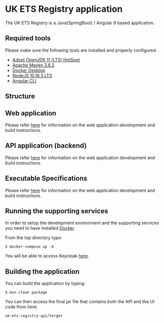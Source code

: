 # UK ETS Registry application

The UK ETS Registry is a Java(SpringBoot) / Angular 8 based application.

## Required tools 
Please make sure the following tools are installed and properly configured.

- [Adopt OpenJDK 11 (LTS) HotSpot](https://adoptopenjdk.net/)
- [Apache Maven 3.6.2](https://maven.apache.org/download.cgi)
- [Docker Desktop](https://www.docker.com/products/docker-desktop) 
- [NodeJS 10.16.3 LTS](https://nodejs.org/en/)
- [Angular CLI](https://cli.angular.io/)

## Structure

## Web application
Please refer [here](uk-ets-registry-web/README.md) for information on the
web application development and build instructions.

## API application (backend)
Please refer [here](uk-ets-registry-api/README.md) for information on the
web application development and build instructions.

## Executable Specifications
Please refer [here](uk-ets-registry-specs/README.md) for information on the
web application development and build instructions.

## Running the supporting services
In order to setup the development environment and the supporting services
you need to have installed [Docker](https://www.docker.com/products/docker-desktop).

From the top directory type:

    $ docker-compose up -d

You will be able to access Keycloak [here](http://localhost:8091/auth/).

## Building the application
You can build the application by typing:

    $ mvn clean package

You can then access the final jar file that contains both the API and the
UI code from here:

    uk-ets-registry-api/target

